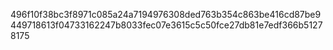 496f10f38bc3f8971c085a24a7194976308ded763b354c863be416cd87be9449718613f04733162247b8033fec07e3615c5c50fce27db81e7edf366b51278175
